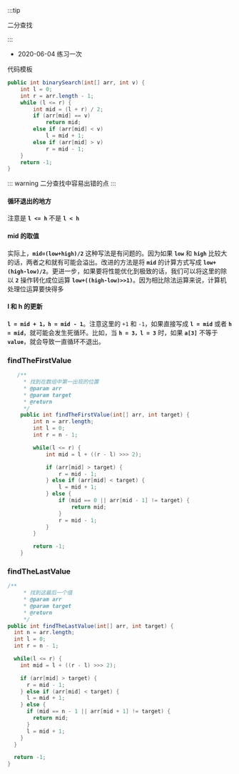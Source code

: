 :::tip

二分查找

:::

- 2020-06-04 练习一次

代码模板

```java
public int binarySearch(int[] arr, int v) {
    int l = 0;
    int r = arr.length - 1;
    while (l <= r) {
        int mid = (l + r) / 2;
        if (arr[mid] == v)
            return mid;
        else if (arr[mid] < v)
            l = mid + 1;
        else if (arr[mid] > v)
            r = mid - 1;
    }
    return -1;
}
```

::: warning
二分查找中容易出错的点
:::

#### 循环退出的地方

注意是 **`l <= h`** 不是 **`l < h`**

#### mid 的取值

实际上，**`mid=(low+high)/2`** 这种写法是有问题的。因为如果 **`low`** 和 **`high`** 比较大的话，两者之和就有可能会溢出。改进的方法是将 **`mid`** 的计算方式写成 **`low+(high-low)/2`**。更进一步，如果要将性能优化到极致的话，我们可以将这里的除以 **`2`** 操作转化成位运算 **`low+((high-low)>>1)`**。因为相比除法运算来说，计算机处理位运算要快得多

#### l 和 h 的更新

**`l = mid + 1，h = mid - 1`**。注意这里的 `+1` 和 `-1`，如果直接写成 **`l = mid`** 或者 **`h = mid`**，就可能会发生死循环。比如，当 **`h = 3，l = 3`** 时，如果 **`a[3]`** 不等于 **`value`**，就会导致一直循环不退出。



### findTheFirstValue

```java
   /**
     * 找到在数组中第一出现的位置
     * @param arr
     * @param target
     * @return
     */
    public int findTheFirstValue(int[] arr, int target) {
        int n = arr.length;
        int l = 0;
        int r = n - 1;

        while(l <= r) {
            int mid = l + ((r - l) >>> 2);

            if (arr[mid] > target) {
                r = mid - 1;
            } else if (arr[mid] < target) {
                l = mid + 1;
            } else {
                if (mid == 0 || arr[mid - 1] != target) {
                    return mid;
                }
                r = mid - 1;
            }
        }

        return -1;
    }

```



### findTheLastValue

```java
/**
     * 找到这最后一个值
     * @param arr
     * @param target
     * @return
     */
public int findTheLastValue(int[] arr, int target) {
  int n = arr.length;
  int l = 0;
  int r = n - 1;

  while(l <= r) {
    int mid = l + ((r - l) >>> 2);

    if (arr[mid] > target) {
      r = mid - 1;
    } else if (arr[mid] < target) {
      l = mid + 1;
    } else {
      if (mid == n - 1 || arr[mid + 1] != target) {
        return mid;
      }
      l = mid + 1;
    }
  }

  return -1;
}
```

